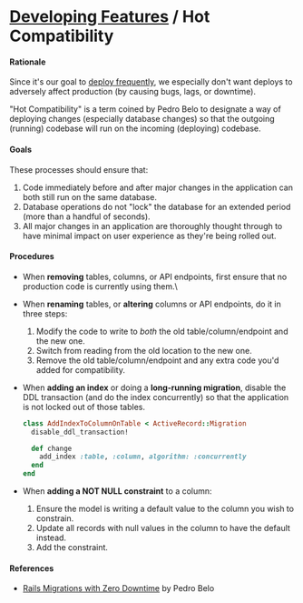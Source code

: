 # [Developing Features](../developing_features.md) / Hot Compatibility

#### Rationale

Since it's our goal to [deploy frequently](../deploying_changes.md), we especially don't want deploys to adversely affect production (by causing bugs, lags, or downtime).

"Hot Compatibility" is a term coined by Pedro Belo to designate a way of deploying changes (especially database changes) so that the outgoing (running) codebase will run on the incoming (deploying) codebase.

#### Goals

These processes should ensure that:

 1. Code immediately before and after major changes in the application can both still run on the same database.
 2. Database operations do not "lock" the database for an extended period (more than a handful of seconds).
 3. All major changes in an application are thoroughly thought through to have minimal impact on user experience as they're being rolled out.


#### Procedures

 - When **removing** tables, columns, or API endpoints, first ensure that no production code is currently using them.\
 - When **renaming** tables, or **altering** columns or API endpoints, do it in three steps:
    1. Modify the code to write to _both_ the old table/column/endpoint and the new one.
    2. Switch from reading from the old location to the new one.
    3. Remove the old table/column/endpoint and any extra code you'd added for compatibility.

 - When **adding an index** or doing a **long-running migration**, disable the DDL transaction (and do the index concurrently) so that the application is not locked out of those tables.

    ```ruby
    class AddIndexToColumnOnTable < ActiveRecord::Migration
      disable_ddl_transaction!

      def change
        add_index :table, :column, algorithm: :concurrently
      end
    end
    ```

 - When **adding a NOT NULL constraint** to a column:
    1. Ensure the model is writing a default value to the column you wish to constrain.
    2. Update all records with null values in the column to have the default instead.
    3. Add the constraint.

#### References

 - [Rails Migrations with Zero Downtime](http://blog.codeship.com/rails-migrations-zero-downtime/) by Pedro Belo
